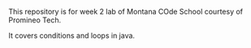 This repository is for week 2 lab of Montana COde School courtesy of Promineo Tech. 

It covers conditions and loops in java.